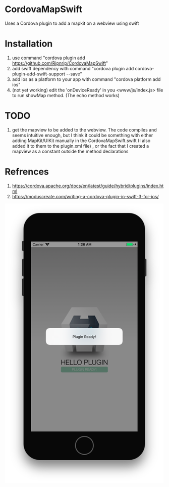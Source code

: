 # CordovaMapSwift
Uses a Cordova plugin to add a mapkit on a webview using swift

# Installation
1. use command "cordova plugin add https://github.com/Ripnrip/CordovaMapSwift"
2. add swift dependency with command "cordova plugin add cordova-plugin-add-swift-support --save"
3. add ios as a platform to your app with command  "cordova platform add ios"
4. (not yet working) edit the 'onDeviceReady' in you  <www/js/index.js> file to run showMap method. (The echo method works)

# TODO
1. get the mapview to be added to the webview. The code compiles and seems intuitive enough, but I think it could be something with either adding MapKit/UIKit manually in the CordovaMapSwift.swift (I also added it to them to the plugin.xml file) , or the fact that I created a mapview as a constant outside the method declarations

# Refrences
1. https://cordova.apache.org/docs/en/latest/guide/hybrid/plugins/index.html
2. https://moduscreate.com/writing-a-cordova-plugin-in-swift-3-for-ios/ 

![Alt text](/1.png?raw=true "Image")


